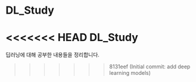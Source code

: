 # DL_Study
<<<<<<< HEAD
DL_Study
=======

딥러닝에 대해 공부한 내용들을 정리합니다.
>>>>>>> 8131eef (Initial commit: add deep learning models)
